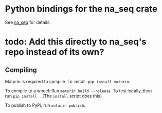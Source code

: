  # Python bindings for the na_seq crate
 
See [na_seq](https://github.com/david-oconnor/na_seq) for details.
 
# todo: Add this directly to na_seq's repo instead of its own?

## Compiling
Maturin is required to compile. To install: `pip install maturin`.

To compile to a wheel: Run `maturin build --release`. To test locally, then run `pip install .`
(The `install` script does this)

To publish to PyPi, run `maturin publish`.